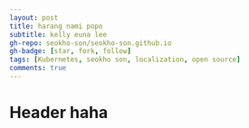 ```yaml
---
layout: post
title: harang nami popo
subtitle: kelly euna lee
gh-repo: seokho-son/seokho-son.github.io
gh-badge: [star, fork, follow]
tags: [Kubernetes, seokho son, localization, open source]
comments: true
---
```



<h1>Header haha</h1>
